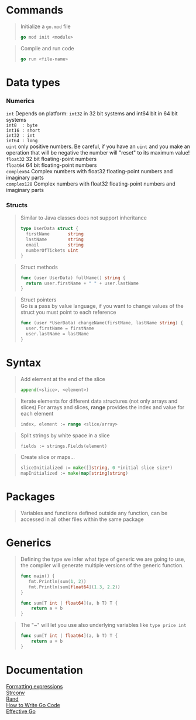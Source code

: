 # Commands

>Initialize a `go.mod` file
>```go
> go mod init <module>
>```


>Compile and run code
>```go
>go run <file-name>
>```

# Data types

### Numerics
`int`  	Depends on platform: `int32` in 32 bit systems and int64 bit in 64 bit systems</br>
`int8  : byte`</br>
`int16 : short`</br>
`int32 : int`</br>
`int64 : long`</br>
`uint` only positive numbers. Be careful, if you have an `uint` and you make an operation that will be negative the number will "reset" to its maximum value!</br>
`float32` 32 bit floating-point numbers</br>
`float64` 64 bit floating-point numbers</br>
`complex64` Complex numbers with float32 floating-point numbers and imaginary parts</br>
`complex128` Complex numbers with float32 floating-point numbers and imaginary parts</br>

### Structs

>
>Similar to Java classes does not support inheritance
>```go
>type UserData struct {
>	firstName       string
>	lastName        string
>	email           string
>	numberOfTickets uint
>}
>```

>Struct methods
>```go
>func (user UserData) fullName() string {
>   return user.firstName + " " + user.lastName
>}
>```

>Struct pointers<br/>
> Go is a pass by value language, if you want to change values of the struct you must point to each reference
>```go
>func (user *UserData) changeName(firstName, lastName string) {
>   user.firstName = firstName
>   user.lastName = lastName
>}
>```

# Syntax
> Add element at the end of the slice
>```go
>append(<slice>, <element>)
>```

> Iterate elements for different data structures (not only arrays and slices)
> For arrays and slices, <b>range</b> provides the index and value for each element
>```go
>index, element := range <slice/array>
>```

> Split strings by white space in a slice
>```go
>fields := strings.Fields(element)
>```

> Create slice or maps...
>```go
>sliceInitialized := make([]string, 0 *initial slice size*)
>mapInitialized := make(map[string]string)
>```

# Packages
> Variables and functions defined outside any function, can be accessed in all other files within the same package

# Generics
> Defining the type we infer what type of generic we are going to use, the compiler will generate multiple versions of the generic function.
>```go
> func main() {
>    fmt.Println(sum(1, 2))
>    fmt.Println(sum[float64](1.3, 2.2))
> }
>
> func sum[T int | float64](a, b T) T {
>     return a + b
> }
>```

> The "~" will let you use also underlying variables like `type price int`
> ```go
> func sum[T int | float64](a, b T) T {
>     return a + b
> }
> ```

# Documentation
[Formatting expressions](https://pkg.go.dev/fmt#hdr-Printing)<br/>
[Strconv](https://pkg.go.dev/strconv)<br/>
[Rand](https://pkg.go.dev/math/rand)<br/>
[How to Write Go Code](https://go.dev/doc/code#Overview)<br/>
[Effective Go](https://go.dev/doc/effective_go)<br/>

